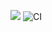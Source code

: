 <a href="https://codeclimate.com/github/klotsin/frontend-project-lvl1/maintainability"><img src="https://api.codeclimate.com/v1/badges/509c04b93ae6d56effc3/maintainability" /></a>
![CI](https://github.com/klotsin/frontend-project-lvl1/workflows/CI/badge.svg?branch=master)

<script id="asciicast-pMOFGdE1vLAePhqO8pMwkI2j6" src="https://asciinema.org/a/pMOFGdE1vLAePhqO8pMwkI2j6.js" async></script>